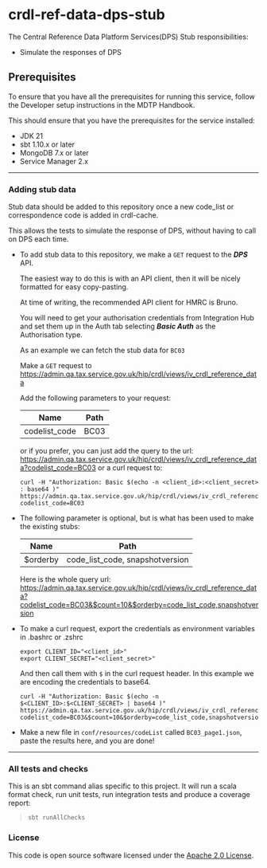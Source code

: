 
# crdl-ref-data-dps-stub

The Central Reference Data Platform Services(DPS) Stub responsibilities:
* Simulate the responses of DPS

## Prerequisites

To ensure that you have all the prerequisites for running this service, follow the Developer setup instructions in the MDTP Handbook.

This should ensure that you have the prerequisites for the service installed:

* JDK 21
* sbt 1.10.x or later
* MongoDB 7.x or later
* Service Manager 2.x

---

### Adding stub data

Stub data should be added to this repository once a new code_list or correspondence code is added in crdl-cache.

This allows the tests to simulate the response of DPS, without having to call on DPS each time.

* To add stub data to this repository, we make a `GET` request to the ***DPS*** API.

  The easiest way to do this is with an API client, then it will be nicely formatted for easy copy-pasting.
  
  At time of writing, the recommended API client for HMRC is Bruno.

  You will need to get your authorisation credentials from Integration Hub and set them up in the Auth tab selecting ***Basic Auth*** as the Authorisation type.

  As an example we can fetch the stub data for `BC03` 

  Make a `GET` request to https://admin.qa.tax.service.gov.uk/hip/crdl/views/iv_crdl_reference_data

  Add the following parameters to your request:

  | Name          | Path                                   |
  |---------------|----------------------------------------|
  | codelist_code | BC03                                   |

  or if you prefer, you can just add the query to the url: https://admin.qa.tax.service.gov.uk/hip/crdl/views/iv_crdl_reference_data?codelist_code=BC03
  or a curl request to:
  
  ```shell
  curl -H "Authorization: Basic $(echo -n <client_id>:<client_secret> : base64 )" https://admin.qa.tax.service.gov.uk/hip/crdl/views/iv_crdl_reference_data?codelist_code=BC03
  ```

* The following parameter is optional, but is what has been used to make the existing stubs:

  | Name          | Path                             |
  |---------------|----------------------------------|
  | $orderby      | code_list_code, snapshotversion  |

  Here is the whole query url: https://admin.qa.tax.service.gov.uk/hip/crdl/views/iv_crdl_reference_data?codelist_code=BC03&$count=10&$orderby=code_list_code,snapshotversion  


* To make a curl request, export the credentials as environment variables in .bashrc or .zshrc
  ```shell
  export CLIENT_ID="<client_id>"
  export CLIENT_SECRET="<client_secret>"
  ```
  And then call them with `$` in the curl request header. In this example we are encoding the credentials to base64.
  
  ```shell
  curl -H "Authorization: Basic $(echo -n $<CLIENT_ID>:$<CLIENT_SECRET> | base64 )" https://admin.qa.tax.service.gov.uk/hip/crdl/views/iv_crdl_reference_data?codelist_code=BC03&$count=10&$orderby=code_list_code,snapshotversion
  ```

* Make a new file in `conf/resources/codeList` called `BC03_page1.json`, paste the results here, and you are done!

---

### All tests and checks
This is an sbt command alias specific to this project. It will run a scala format
check, run unit tests, run integration tests and produce a coverage report:
> `sbt runAllChecks`

### License

This code is open source software licensed under the [Apache 2.0 License]("http://www.apache.org/licenses/LICENSE-2.0.html").